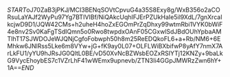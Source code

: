 $START$oJ70ZaB3jPKJ/MCI3BENqSOVtCpvuG4a35S8Exy8g/WxB356o2aCORsuLaYAJf2WyPu97Yg7BTIVIBf/NiQAkcUqhIFJErPZUkHaIe5il9XdL/7gnXrcaIkcjwD9D1/JQW42CMs+h2uheH4hoZxEGOmPrZqDhxy99wtmRbi1VYK0bWiF4e8nv2Sv0KaFgTSdIQmn5o0Rwo8twpdxOAnF05CGxwlSdJBdOUhYpbaAMTIhT17SJWDOJeWJQNjCgfoFobwph50h8m25ReEDQkoFL6+a+Rb/NM6+6EMhkw6JNlRss5Lke6m8VYw+jG+fK9ay0L07+OLFLWiBXbifwP8yAfY7nmX7ArLkFU1/yYU9hJRsJG0QltL0BE/vD50XvNcBZWsbEOZxRSIYTj12KNZy+9baLkG9VycEhoybES7c1VZrLhF41wWEmx9upnevb/ZTN3Ii4GGpJMWRzZwn6hY+1A==$END$